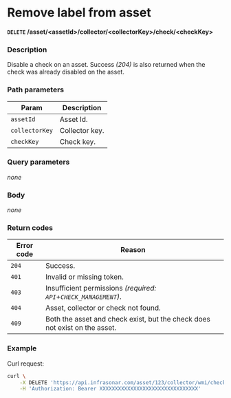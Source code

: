 # Remove label from asset
**`DELETE` /asset/<assetId\>/collector/<collectorKey\>/check/<checkKey\>**

### Description
Disable a check on an asset. Success _(204)_ is also returned when the check was already disabled on the asset.

### Path parameters
Param               | Description
--------------------|-------------
`assetId`           | Asset Id.
`collectorKey`      | Collector key.
`checkKey`          | Check key.

### Query parameters
_none_

### Body
_none_

### Return codes
Error code  | Reason
------------|--------
`204`       | Success.
`401`       | Invalid or missing token.
`403`       | Insufficient permissions _(required: `API`+`CHECK_MANAGEMENT`)_.
`404`       | Asset, collector or check not found.
`409`       | Both the asset and check exist, but the check does not exist on the asset.

### Example
Curl request:
```bash
curl \
    -X DELETE 'https://api.infrasonar.com/asset/123/collector/wmi/check/updates' \
    -H 'Authorization: Bearer XXXXXXXXXXXXXXXXXXXXXXXXXXXXXXXX'
```
